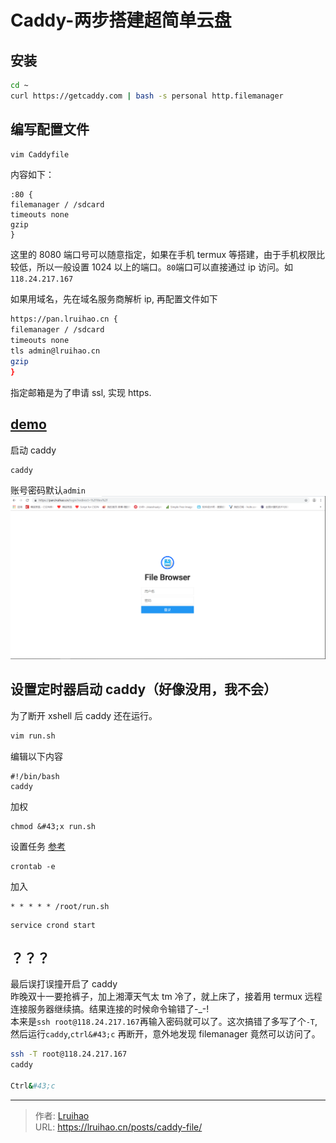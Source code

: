 # Caddy-两步搭建超简单云盘


## 安装

```bash
cd ~
curl https://getcaddy.com | bash -s personal http.filemanager
```

## 编写配置文件

```bash
vim Caddyfile
```

内容如下：

```
:80 {
filemanager / /sdcard
timeouts none
gzip
}
```

这里的 8080 端口号可以随意指定，如果在手机 termux 等搭建，由于手机权限比较低，所以一般设置 1024 以上的端口。`80`端口可以直接通过 ip 访问。如`118.24.217.167`

如果用域名，先在域名服务商解析 ip, 再配置文件如下

```bash
https://pan.lruihao.cn {
filemanager / /sdcard
timeouts none
tls admin@lruihao.cn
gzip
}
```

指定邮箱是为了申请 ssl, 实现 https.

## [demo](https://pan.lruihao.cn)

启动 caddy

```
caddy
```

账号密码默认`admin`
![](images/1.png)

## 设置定时器启动 caddy（好像没用，我不会）

为了断开 xshell 后 caddy 还在运行。

```bash
vim run.sh
```

编辑以下内容

```
#!/bin/bash
caddy
```

加权

```
chmod &#43;x run.sh
```

设置任务
[参考](https://www.jianshu.com/p/95d1473859d1)

```
crontab -e
```

加入

```
* * * * * /root/run.sh
```

```
service crond start
```

## ？？？

最后误打误撞开启了 caddy  
昨晚双十一要抢裤子，加上湘潭天气太 tm 冷了，就上床了，接着用 termux 远程连接服务器继续搞。结果连接的时候命令输错了-\_-!  
本来是`ssh root@118.24.217.167`再输入密码就可以了。这次搞错了多写了个`-T`, 然后运行`caddy`,`ctrl&#43;c` 再断开，意外地发现 filemanager 竟然可以访问了。

```bash
ssh -T root@118.24.217.167
caddy

Ctrl&#43;c
```


---

> 作者: [Lruihao](https://github.com/Lruihao)  
> URL: https://lruihao.cn/posts/caddy-file/  


